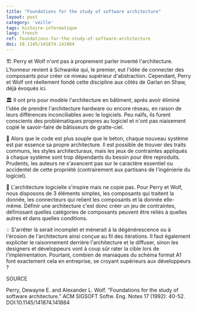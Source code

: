 ```yaml
---
title: "Foundations for the study of software architecture"
layout: post
category: 'veille'
tags: histoire-informatique 
lang: french
ref: foundations-for-the-study-of-software-architecture
doi: 10.1145/141874.141884
---
```


🏗️ Perry et Wolf n'ont pas à proprement parler inventé l'architecture. L'honneur revient à Schwanke qui, le premier, eut l'idée de connecter des composants pour créer ce niveau supérieur d'abstraction. Cependant, Perry et Wolf ont réellement fondé cette discipline aux côtés de Garlan en Shaw, déjà évoqués ici.

🏛️ Il ont pris pour modèle l'architecture en bâtiment, après avoir éliminé l'idée de prendre l'architecture hardware ou encore réseau, en raison de leurs différences inconciliables avec le logiciels. Peu naïfs, ils furent conscients des problématiques propres au logiciel et n'ont pas niaisement copié le savoir-faire de bâtisseurs de gratte-ciel.

🎨 Alors que le code est plus souple que le béton, chaque nouveau système est par essence sa propre architecture. Il est possible de trouver des traits communs, les styles architecturaux, mais les jeux de contraintes appliqués à chaque système sont trop dépendants du besoin pour être reproduits. Prudents, les auteurs ne s'avancent pas sur le caractère essentiel ou accidentel de cette propriété (contrairement aux partisans de l'ingénierie du logiciel).

🔗 L'architecture logicielle s'inspire mais ne copie pas. Pour Perry et Wolf, nous disposons de 3 éléments simples, les composants qui traitent la donnée, les connecteurs qui relient les composants et la donnée elle-même. Définir une architecture c'est donc créer un jeu de contraintes, définissant quelles catégories de composants peuvent être reliés à quelles autres et dans quelles conditions.

💡 S'arrêter là serait incomplet et ménerait à la dégénérescence ou à l'érosion de l'architecture ainsi conçue au fil des itérations. Il faut également expliciter le raisonnement derrière l'architecture et le diffuser, sinon les designers et développeurs vont à coup sûr rater la cible lors de l'implémentation. Pourtant, combien de maniaques du schéma format A1 font exactement cela en entreprise, se croyant supérieurs aux développeurs ?

SOURCE

Perry, Dewayne E. and Alexander L. Wolf. “Foundations for the study of software architecture.” ACM SIGSOFT Softw. Eng. Notes 17 (1992): 40-52. DOI:10.1145/141874.141884